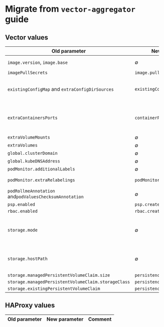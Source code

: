 # Migrate from `vector-aggregator` guide

## Vector values

| Old parameter  | New parameter | Comment |
| -------------  | ------------- | ------- |
| `image.version`, `image.base` | ∅ | Only `image.tag` is now used to set the Vector tag |
| `imagePullSecrets` | `image.pullSecrets` | |
| `existingConfigMap` and `extraConfigDirSources` | `existingConfigMaps` | All ConfigMaps in the `existingConfigMaps` list are projected into Vector's configuration directory |
| `extraContainersPorts` | `containerPorts` | Ports will be automatically generated from `customConfig` but can be manually set with `containerPorts` |
| `extraVolumeMounts` | ∅ | |
| `extraVolumes` | ∅ | |
| `global.clusterDomain` | ∅ | |
| `global.kubeDNSAddress` | ∅ | |
| `podMonitor.additionalLabels` | ∅ | |
| `podMonitor.extraRelabelings` | `podMonitor.relabelings` | The chart adds no default relabelings |
| `podRollmeAnnotation` and`podValuesChecksumAnnotation` | ∅ | Replaced by `rollWorkload`, enabled by default |
| `psp.enabled` | `psp.create` | |
| `rbac.enabled` | `rbac.create` | |
| `storage.mode` | ∅ | If `persistence.enabled` a PersistentVolumeClaim will be created, unless `persistence.existingClaim` is set |
| `storage.hostPath` | ∅ | Vector running as an Aggregator no longer supports `hostPath` based storage |
| `storage.managedPersistentVolumeClaim.size` | `persistence.size` | |
| `storage.managedPersistentVolumeClaim.storageClass` | `persistence.storageClassName` | |
| `storage.existingPersistentVolumeClaim` | `persistence.existingClaim` | |

## HAProxy values

| Old parameter  | New parameter | Comment |
| -------------  | ------------- | ------- |

